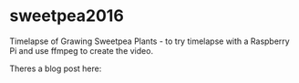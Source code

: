 # sweetpea2016
Timelapse of Grawing Sweetpea Plants - to try timelapse with a Raspberry Pi and use ffmpeg to create the video.

Theres a blog post here:


